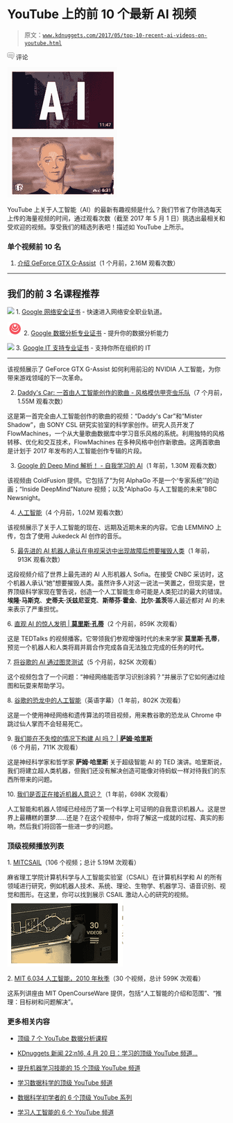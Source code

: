 # YouTube 上的前 10 个最新 AI 视频

> 原文：[`www.kdnuggets.com/2017/05/top-10-recent-ai-videos-on-youtube.html`](https://www.kdnuggets.com/2017/05/top-10-recent-ai-videos-on-youtube.html)

![c](img/3d9c022da2d331bb56691a9617b91b90.png) 评论

![](img/035ef5a908a10cc4fe95a48d8e62b657.png)

YouTube 上关于人工智能（AI）的最新有趣视频是什么？我们节省了你筛选每天上传的海量视频的时间，通过观看次数（截至 2017 年 5 月 1 日）挑选出最相关和受欢迎的视频。享受我们的精选列表吧！描述如 YouTube 上所示。

### 单个视频前 10 名

1. [介绍 GeForce GTX G-Assist](https://www.youtube.com/watch?v=smM-Wdk2RLQ)（1 个月前，2.16M 观看次数）

* * *

## 我们的前 3 名课程推荐

![](img/0244c01ba9267c002ef39d4907e0b8fb.png) 1. [Google 网络安全证书](https://www.kdnuggets.com/google-cybersecurity) - 快速进入网络安全职业轨道。

![](img/e225c49c3c91745821c8c0368bf04711.png) 2. [Google 数据分析专业证书](https://www.kdnuggets.com/google-data-analytics) - 提升你的数据分析能力

![](img/0244c01ba9267c002ef39d4907e0b8fb.png) 3. [Google IT 支持专业证书](https://www.kdnuggets.com/google-itsupport) - 支持你所在组织的 IT

* * *

该视频展示了 GeForce GTX G-Assist 如何利用前沿的 NVIDIA 人工智能，为你带来游戏领域的下一次革命。

2. [Daddy's Car: 一首由人工智能创作的歌曲 - 风格模仿甲壳虫乐队](https://www.youtube.com/watch?v=LSHZ_b05W7o)（7 个月前，1.55M 观看次数）

这是第一首完全由人工智能创作的歌曲的视频：“Daddy's Car”和“Mister Shadow”，由 SONY CSL 研究实验室的科学家创作。研究人员开发了 FlowMachines，一个从大量歌曲数据库中学习音乐风格的系统。利用独特的风格转移、优化和交互技术，FlowMachines 在多种风格中创作新歌曲。这两首歌曲是计划于 2017 年发布的人工智能创作专辑的片段。

3. [Google 的 Deep Mind 解析！ - 自我学习的 AI](https://www.youtube.com/watch?v=TnUYcTuZJpM)（1 年前，1.30M 观看次数）

该视频由 ColdFusion 提供。它包括了“为何 AlphaGo 不是一个‘专家系统’”的动画；“Inside DeepMind”Nature 视频；以及“AlphaGo 与人工智能的未来”BBC Newsnight。

4. [人工智能](https://www.youtube.com/watch?v=5J5bDQHQR1g)（4 个月前，1.02M 观看次数）

该视频展示了关于人工智能的现在、远期及近期未来的内容。它由 LEMMiNO 上传，包含了使用 Jukedeck AI 创作的音乐。

5. [最先进的 AI 机器人承认在电视采访中出现故障后想要摧毁人类](https://www.youtube.com/watch?v=mXjCXGJDP8Q)（1 年前，913K 观看次数）

这段视频介绍了世界上最先进的 AI 人形机器人 Sofia。在接受 CNBC 采访时，这个机器人承认“她”想要摧毁人类。虽然许多人对这一说法一笑置之，但现实是，世界顶级科学家现在警告说，创造一个人工智能生命可能是人类犯过的最大的错误。**埃隆·马斯克**、**史蒂夫·沃兹尼亚克**、**斯蒂芬·霍金**、**比尔·盖茨**等人最近都对 AI 的未来表示了严重担忧。

6\. [直观 AI 的惊人发明 | **莫里斯·孔蒂**](https://www.youtube.com/watch?v=aR5N2Jl8k14)（2 个月前，859K 次观看）

这是 TEDTalks 的视频播客。它带领我们参观增强时代的未来学家 **莫里斯·孔蒂**，预览一个机器人和人类将肩并肩合作完成各自无法独立完成的任务的时代。

7\. [将谷歌的 AI 通过图灵测试](https://www.youtube.com/watch?v=aTqBSbwKaGA)（5 个月前，825K 次观看）

这个视频包含了一个问题：“神经网络能否学习识别涂鸦？”并展示了它如何通过绘图和玩耍来帮助学习。

8\. [谷歌的恐龙中的人工智能](https://www.youtube.com/watch?v=P7XHzqZjXQs)（英语字幕）（1 年前，802K 次观看）

这是一个使用神经网络和遗传算法的项目视频，用来教谷歌的恐龙从 Chrome 中跳过仙人掌而不会轻易死亡。

9\. [我们能在不失控的情况下构建 AI 吗？ | **萨姆·哈里斯**](https://www.youtube.com/watch?v=8nt3edWLgIg)（6 个月前，711K 次观看）

这是神经科学家和哲学家 **萨姆·哈里斯** 关于超级智能 AI 的 TED 演讲。哈里斯说，我们将建立超人类机器，但我们还没有解决创造可能像对待蚂蚁一样对待我们的东西所带来的问题。

10\. [我们是否正在接近机器人意识？](https://www.youtube.com/watch?v=JTOMNkZJRao)（1 年前，698K 次观看）

人工智能和机器人领域已经经历了第一个科学上可证明的自我意识机器人。这是世界上最糟糕的噩梦……还是？在这个视频中，你将了解这一成就的过程、真实的影响，然后我们将回答一些进一步的问题。

### 顶级视频播放列表

1\. [MITCSAIL](https://www.youtube.com/user/MITCSAIL)（106 个视频；总计 5.19M 次观看）

麻省理工学院计算机科学与人工智能实验室（CSAIL）在计算机科学和 AI 的所有领域进行研究，例如机器人技术、系统、理论、生物学、机器学习、语音识别、视觉和图形。在这里，你可以找到展示 CSAIL 激动人心的研究的视频。 ![](img/9759a363c7594ed6f06b3a1c45212fcc.png)

2\. [MIT 6.034 人工智能，2010 年秋季](https://www.youtube.com/watch?v=TjZBTDzGeGg&list=PLUl4u3cNGP63gFHB6xb-kVBiQHYe_4hSi)（30 个视频，总计 599K 次观看）

这系列讲座由 MIT OpenCourseWare 提供，包括“人工智能的介绍和范围”、“推理：目标树和问题解决”。

### 更多相关内容

+   [顶级 7 个 YouTube 数据分析课程](https://www.kdnuggets.com/2022/02/top-7-youtube-courses-data-analytics.html)

+   [KDnuggets 新闻 22:n16, 4 月 20 日：学习的顶级 YouTube 频道…](https://www.kdnuggets.com/2022/n16.html)

+   [提升机器学习技能的 15 个顶级 YouTube 频道](https://www.kdnuggets.com/2023/03/top-15-youtube-channels-level-machine-learning-skills.html)

+   [学习数据科学的顶级 YouTube 频道](https://www.kdnuggets.com/2022/04/top-youtube-channels-learning-data-science.html)

+   [数据科学初学者的 6 个顶级 YouTube 系列](https://www.kdnuggets.com/top-6-youtube-series-for-data-science-beginners)

+   [学习人工智能的 6 个 YouTube 频道](https://www.kdnuggets.com/6-youtube-channels-to-learn-about-ai)
